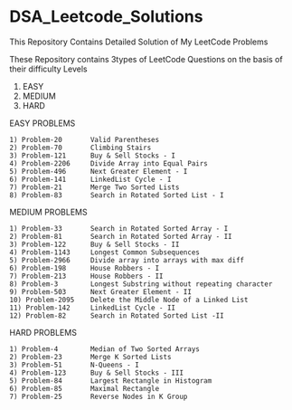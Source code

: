 # DSA_Leetcode_Solutions
This Repository Contains Detailed Solution of My LeetCode Problems

These Repository contains 3types of LeetCode Questions on the basis of their difficulty Levels
1) EASY 
2) MEDIUM
3) HARD

EASY PROBLEMS

	1) Problem-20  		Valid Parentheses
	2) Problem-70  		Climbing Stairs
 	3) Problem-121  	Buy & Sell Stocks - I
  	4) Problem-2206 	Divide Array into Equal Pairs
   	5) Problem-496		Next Greater Element - I
	6) Problem-141		LinkedList Cycle - I
	7) Problem-21		Merge Two Sorted Lists
	8) Problem-83		Search in Rotated Sorted List - I
   
MEDIUM PROBLEMS

	1) Problem-33		Search in Rotated Sorted Array - I
 	2) Problem-81		Search in Rotated Sorted Array - II
  	3) Problem-122 		Buy & Sell Stocks - II
   	4) Problem-1143		Longest Common Subsequences
	5) Problem-2966		Divide array into arrays with max diff
 	6) Problem-198		House Robbers - I
  	7) Problem-213		House Robbers - II
   	8) Problem-3		Longest Substring without repeating character
	9) Problem-503		Next Greater Element - II
	10) Problem-2095	Delete the Middle Node of a Linked List
 	11) Problem-142		LinkedList Cycle - II
	12) Problem-82		Search in Rotated Sorted List -II

HARD PROBLEMS

	1) Problem-4 		Median of Two Sorted Arrays
 	2) Problem-23		Merge K Sorted Lists
  	3) Problem-51 		N-Queens - I
   	4) Problem-123		Buy & Sell Stocks - III
	5) Problem-84		Largest Rectangle in Histogram
	6) Problem-85		Maximal Rectangle
	7) Problem-25		Reverse Nodes in K Group
